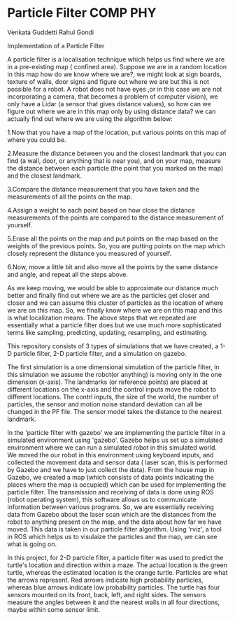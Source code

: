 # Particle Filter COMP PHY

Venkata Guddetti
Rahul Gondi

Implementation of a Particle Filter

A particle filter is a localisation technique which helps us find where we are in a pre-existing map ( confined area). Suppose we are in a random location in this map how do we know where we are?, we might look at sign boards, texture of walls, door signs and figure out where we are but this is not possible for a robot. A robot does not have eyes ,or in this case we are not incorporating a camera, that becomes a problem of computer vision), we only have a Lidar (a sensor that gives distance values), so how can we figure out where we are in this map only by using distance data? we can actually find out where we are using the algorithm below:

1.Now that you have a map of the location, put various points on this map of where you could be.

2.Measure the distance between you and the closest landmark that you can find (a wall, door, or anything that is near you), and on your map, measure the distance between each particle (the point that you marked on the map) and the closest landmark.

3.Compare the distance measurement that you have taken and the measurements of all the points on the map.

4.Assign a weight to each point based on how close the distance measurements of the points are compared to the distance measurement of yourself.

5.Erase all the points on the map and put points on the map based on the weights of the previous points. So, you are putting points on the map which closely represent the distance you measured of yourself.

6.Now, move a little bit and also move all the points by the same distance and angle, and repeat all the steps above.

As we keep moving, we would be able to approximate our distance much better and finally find out where we are as the particles get closer and closer and we can assume this cluster of particles as the location of where we are on this map. So, we finally know where we are on this map and this is what localization means. The above steps that we repeated are essentially what a particle filter does but we use much more sophisticated terms like sampling, predicting, updating, resampling, and estimating.

This repository consists of 3 types of simulations that we have created, a 1-D particle filter, 2-D particle filter, and a simulation on gazebo.

The first simulation is a one dimensional simulation of the particle filter, in this simulation we assume the robot(or anything) is moving only in the one dimension (x-axis). The landmarks (or reference points) are placed at different locations on the x-axis and the control inputs move the robot to different locations. The contrl inputs, the size of the world, the number of particles, the sensor and motion noise standard deviation can all be changed in the PF file. The sensor model takes the distance to the nearest landmark.

In the 'particle filter with gazebo' we are implementing the particle filter in a simulated environment using 'gazebo'. Gazebo helps us set up a simulated environment where we can run a simulated robot in this simulated world. We moved the our robot in this environment using keyboard inputs, and collected the movement data and sensor data ( laser scan, this is performed by Gazebo and we have to just collect the data). From the house map in Gazebo, we created a map (which consists of data points indicating the places where the map is occupied) which can be used for implementing the particle filter. The transmission and receiving of data is done using ROS (robot operating system), this software allows us to communicate information between various programs. So, we are essentially receiving data from Gazebo about the laser scan which are the distances from the robot to anything present on the map, and the data about how far we have moved. This data is taken in our particle filter algorithm. Using 'rviz', a tool in ROS which helps us to visulaize the particles and the map, we can see what is going on.

In this project, for 2-D particle filter, a particle filter was used to predict the turtle's location and direction within a maze. The actual location is the green turtle, whereas the estimated location is the orange turtle. Particles are what the arrows represent. Red arrows indicate high probability particles, whereas blue arrows indicate low probability particles. The turtle has four sensors mounted on its front, back, left, and right sides. The sensors measure the angles between it and the nearest walls in all four directions, maybe within some sensor limit.


